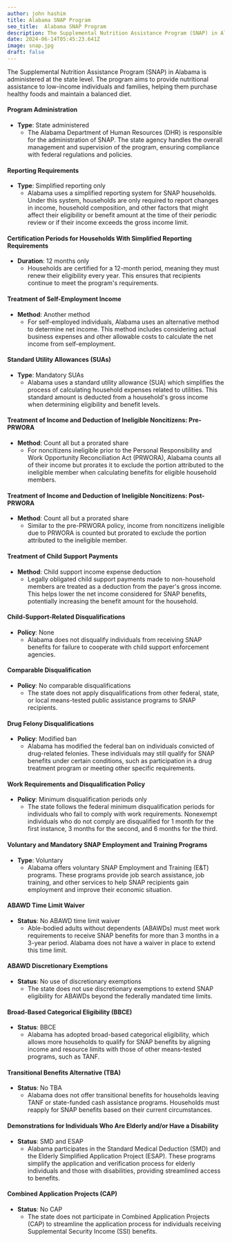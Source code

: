 ```yaml
---
author: john hashim
title: Alabama SNAP Program
seo_title:  Alabama SNAP Program
description: The Supplemental Nutrition Assistance Program (SNAP) in Alabama is administered at the state level. The program aims to provide nutritional assistance to low-income individuals and families, helping them purchase healthy foods and maintain a balanced diet.
date: 2024-06-14T05:45:23.641Z
image: snap.jpg
draft: false
---
```



The Supplemental Nutrition Assistance Program (SNAP) in Alabama is administered at the state level. The program aims to provide nutritional assistance to low-income individuals and families, helping them purchase healthy foods and maintain a balanced diet.

#### Program Administration
- **Type**: State administered
  - The Alabama Department of Human Resources (DHR) is responsible for the administration of SNAP. The state agency handles the overall management and supervision of the program, ensuring compliance with federal regulations and policies.

#### Reporting Requirements
- **Type**: Simplified reporting only
  - Alabama uses a simplified reporting system for SNAP households. Under this system, households are only required to report changes in income, household composition, and other factors that might affect their eligibility or benefit amount at the time of their periodic review or if their income exceeds the gross income limit.

#### Certification Periods for Households With Simplified Reporting Requirements
- **Duration**: 12 months only
  - Households are certified for a 12-month period, meaning they must renew their eligibility every year. This ensures that recipients continue to meet the program's requirements.

#### Treatment of Self-Employment Income
- **Method**: Another method
  - For self-employed individuals, Alabama uses an alternative method to determine net income. This method includes considering actual business expenses and other allowable costs to calculate the net income from self-employment.

#### Standard Utility Allowances (SUAs)
- **Type**: Mandatory SUAs
  - Alabama uses a standard utility allowance (SUA) which simplifies the process of calculating household expenses related to utilities. This standard amount is deducted from a household's gross income when determining eligibility and benefit levels.

#### Treatment of Income and Deduction of Ineligible Noncitizens: Pre-PRWORA
- **Method**: Count all but a prorated share
  - For noncitizens ineligible prior to the Personal Responsibility and Work Opportunity Reconciliation Act (PRWORA), Alabama counts all of their income but prorates it to exclude the portion attributed to the ineligible member when calculating benefits for eligible household members.

#### Treatment of Income and Deduction of Ineligible Noncitizens: Post-PRWORA
- **Method**: Count all but a prorated share
  - Similar to the pre-PRWORA policy, income from noncitizens ineligible due to PRWORA is counted but prorated to exclude the portion attributed to the ineligible member.

#### Treatment of Child Support Payments
- **Method**: Child support income expense deduction
  - Legally obligated child support payments made to non-household members are treated as a deduction from the payer's gross income. This helps lower the net income considered for SNAP benefits, potentially increasing the benefit amount for the household.

#### Child-Support-Related Disqualifications
- **Policy**: None
  - Alabama does not disqualify individuals from receiving SNAP benefits for failure to cooperate with child support enforcement agencies.

#### Comparable Disqualification
- **Policy**: No comparable disqualifications
  - The state does not apply disqualifications from other federal, state, or local means-tested public assistance programs to SNAP recipients.

#### Drug Felony Disqualifications
- **Policy**: Modified ban
  - Alabama has modified the federal ban on individuals convicted of drug-related felonies. These individuals may still qualify for SNAP benefits under certain conditions, such as participation in a drug treatment program or meeting other specific requirements.

#### Work Requirements and Disqualification Policy
- **Policy**: Minimum disqualification periods only
  - The state follows the federal minimum disqualification periods for individuals who fail to comply with work requirements. Nonexempt individuals who do not comply are disqualified for 1 month for the first instance, 3 months for the second, and 6 months for the third.

#### Voluntary and Mandatory SNAP Employment and Training Programs
- **Type**: Voluntary
  - Alabama offers voluntary SNAP Employment and Training (E&T) programs. These programs provide job search assistance, job training, and other services to help SNAP recipients gain employment and improve their economic situation.

#### ABAWD Time Limit Waiver
- **Status**: No ABAWD time limit waiver
  - Able-bodied adults without dependents (ABAWDs) must meet work requirements to receive SNAP benefits for more than 3 months in a 3-year period. Alabama does not have a waiver in place to extend this time limit.

#### ABAWD Discretionary Exemptions
- **Status**: No use of discretionary exemptions
  - The state does not use discretionary exemptions to extend SNAP eligibility for ABAWDs beyond the federally mandated time limits.

#### Broad-Based Categorical Eligibility (BBCE)
- **Status**: BBCE
  - Alabama has adopted broad-based categorical eligibility, which allows more households to qualify for SNAP benefits by aligning income and resource limits with those of other means-tested programs, such as TANF.

#### Transitional Benefits Alternative (TBA)
- **Status**: No TBA
  - Alabama does not offer transitional benefits for households leaving TANF or state-funded cash assistance programs. Households must reapply for SNAP benefits based on their current circumstances.

#### Demonstrations for Individuals Who Are Elderly and/or Have a Disability
- **Status**: SMD and ESAP
  - Alabama participates in the Standard Medical Deduction (SMD) and the Elderly Simplified Application Project (ESAP). These programs simplify the application and verification process for elderly individuals and those with disabilities, providing streamlined access to benefits.

#### Combined Application Projects (CAP)
- **Status**: No CAP
  - The state does not participate in Combined Application Projects (CAP) to streamline the application process for individuals receiving Supplemental Security Income (SSI) benefits.
